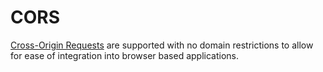 # CORS

[Cross-Origin Requests](https://en.wikipedia.org/wiki/Cross-origin_resource_sharing) are supported with no domain restrictions to allow for ease of integration into browser based applications.

